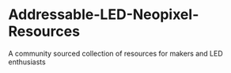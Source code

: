 # Addressable-LED-Neopixel-Resources
A community sourced collection of resources for makers and LED enthusiasts
